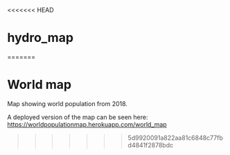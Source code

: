 <<<<<<< HEAD
# hydro_map
=======
# World map
Map showing world population from 2018.

A deployed version of the map can be seen here:
https://worldpopulationmap.herokuapp.com/world_map
>>>>>>> 5d9920091a822aa81c6848c77fbd4841f2878bdc
